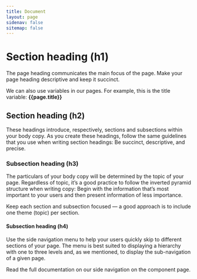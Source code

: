 ```yaml
---
title: Document
layout: page
sidenav: false
sitemap: false
---
```


# Section heading (h1)

The page heading communicates the main focus of the page. Make your page heading descriptive and keep it succinct.

We can also use variables in our pages. For example, this is the title variable: **{{page.title}}**

## Section heading (h2)

These headings introduce, respectively, sections and subsections within your body copy. As you create these headings, follow the same guidelines that you use when writing section headings: Be succinct, descriptive, and precise.

### Subsection heading (h3)

The particulars of your body copy will be determined by the topic of your page. Regardless of topic, it’s a good practice to follow the inverted pyramid structure when writing copy: Begin with the information that’s most important to your users and then present information of less importance.

Keep each section and subsection focused — a good approach is to include one theme (topic) per section.

#### Subsection heading (h4)

Use the side navigation menu to help your users quickly skip to different sections of your page. The menu is best suited to displaying a hierarchy with one to three levels and, as we mentioned, to display the sub-navigation of a given page.

Read the full documentation on our side navigation on the component page.

